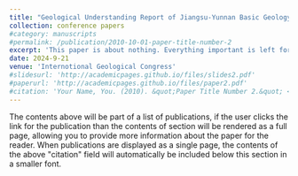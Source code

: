 ```yaml
---
title: "Geological Understanding Report of Jiangsu-Yunnan Basic Geology"
collection: conference papers
#category: manuscripts
#permalink: /publication/2010-10-01-paper-title-number-2
excerpt: 'This paper is about nothing. Everything important is left for future work.'
date: 2024-9-21
venue: 'Internotional Geological Congress'
#slidesurl: 'http://academicpages.github.io/files/slides2.pdf'
#paperurl: 'http://academicpages.github.io/files/paper2.pdf'
#citation: 'Your Name, You. (2010). &quot;Paper Title Number 2.&quot; <i>Journal 1</i>. 1(2).'
---
```


The contents above will be part of a list of publications, if the user clicks the link for the publication than the contents of section will be rendered as a full page, allowing you to provide more information about the paper for the reader. When publications are displayed as a single page, the contents of the above "citation" field will automatically be included below this section in a smaller font.

